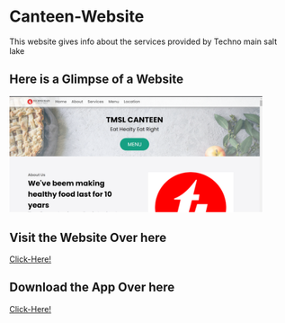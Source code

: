 # Canteen-Website
This website gives info about the services provided by Techno main salt lake  
## Here is a Glimpse of a Website


<img  width ="450" src="./img/candemo.png">

## Visit the Website Over here
[Click-Here!](https://canteen-website-shinjan.vercel.app/)

## Download the App Over here 

[Click-Here!]()
